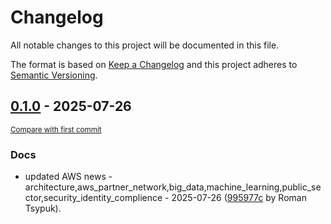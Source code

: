 # Changelog

All notable changes to this project will be documented in this file.

The format is based on [Keep a Changelog](http://keepachangelog.com/en/1.0.0/)
and this project adheres to [Semantic Versioning](http://semver.org/spec/v2.0.0.html).

<!-- insertion marker -->
## [0.1.0](https://github.com/tsypuk/aws-news/releases/tag/ver-2025-07-260.1.0) - 2025-07-26

<small>[Compare with first commit](https://github.com/tsypuk/aws-news/compare/9a8b7014a324ba1e9e2b21b83c7aab71c8bb7fd4...ver-2025-07-26)</small>

### Docs

- updated AWS news - architecture,aws_partner_network,big_data,machine_learning,public_sector,security_identity_complience - 2025-07-26 ([995977c](https://github.com/tsypuk/aws-news/commit/995977c95e62df0d8c7a3a0eedfeb131489896b1) by Roman Tsypuk).

